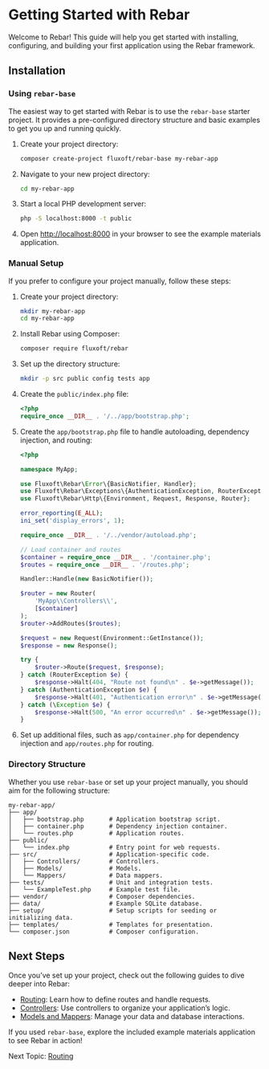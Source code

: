 # Getting Started with Rebar

Welcome to Rebar! This guide will help you get started with installing, configuring, and building your first application using the Rebar framework.

## Installation

### Using `rebar-base`
The easiest way to get started with Rebar is to use the `rebar-base` starter project. It provides a pre-configured directory structure and basic examples to get you up and running quickly.

1. Create your project directory:
   ```bash
   composer create-project fluxoft/rebar-base my-rebar-app
   ```

2. Navigate to your new project directory:
   ```bash
   cd my-rebar-app
   ```

3. Start a local PHP development server:
   ```bash
   php -S localhost:8000 -t public
   ```

4. Open [http://localhost:8000](http://localhost:8000) in your browser to see the example materials application.

### Manual Setup
If you prefer to configure your project manually, follow these steps:

1. Create your project directory:
   ```bash
   mkdir my-rebar-app
   cd my-rebar-app
   ```

2. Install Rebar using Composer:
   ```bash
   composer require fluxoft/rebar
   ```

3. Set up the directory structure:
   ```bash
   mkdir -p src public config tests app
   ```

4. Create the `public/index.php` file:
   ```php
   <?php
   require_once __DIR__ . '/../app/bootstrap.php';
   ```

5. Create the `app/bootstrap.php` file to handle autoloading, dependency injection, and routing:
   ```php
   <?php

   namespace MyApp;

   use Fluxoft\Rebar\Error\{BasicNotifier, Handler};
   use Fluxoft\Rebar\Exceptions\{AuthenticationException, RouterException};
   use Fluxoft\Rebar\Http\{Environment, Request, Response, Router};

   error_reporting(E_ALL);
   ini_set('display_errors', 1);

   require_once __DIR__ . '/../vendor/autoload.php';

   // Load container and routes
   $container = require_once __DIR__ . '/container.php';
   $routes = require_once __DIR__ . '/routes.php';

   Handler::Handle(new BasicNotifier());

   $router = new Router(
       'MyApp\\Controllers\\',
       [$container]
   );
   $router->AddRoutes($routes);

   $request = new Request(Environment::GetInstance());
   $response = new Response();

   try {
       $router->Route($request, $response);
   } catch (RouterException $e) {
       $response->Halt(404, "Route not found\n" . $e->getMessage());
   } catch (AuthenticationException $e) {
       $response->Halt(401, "Authentication error\n" . $e->getMessage());
   } catch (\Exception $e) {
       $response->Halt(500, "An error occurred\n" . $e->getMessage());
   }
   ```

6. Set up additional files, such as `app/container.php` for dependency injection and `app/routes.php` for routing.

### Directory Structure
Whether you use `rebar-base` or set up your project manually, you should aim for the following structure:

```
my-rebar-app/
├── app/
│   ├── bootstrap.php       # Application bootstrap script.
│   ├── container.php       # Dependency injection container.
│   └── routes.php          # Application routes.
├── public/
│   └── index.php           # Entry point for web requests.
├── src/                    # Application-specific code.
│   ├── Controllers/        # Controllers.
│   ├── Models/             # Models.
│   └── Mappers/            # Data mappers.
├── tests/                  # Unit and integration tests.
│   └── ExampleTest.php     # Example test file.
├── vendor/                 # Composer dependencies.
├── data/                   # Example SQLite database.
├── setup/                  # Setup scripts for seeding or initializing data.
├── templates/              # Templates for presentation.
└── composer.json           # Composer configuration.
```

## Next Steps

Once you’ve set up your project, check out the following guides to dive deeper into Rebar:

- [Routing](routing.md): Learn how to define routes and handle requests.
- [Controllers](controllers.md): Use controllers to organize your application’s logic.
- [Models and Mappers](models-and-mappers.md): Manage your data and database interactions.

If you used `rebar-base`, explore the included example materials application to see Rebar in action!

Next Topic: [Routing](routing.md)

